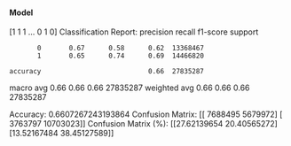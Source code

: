 #### Model
[1 1 1 ... 0 1 0]
Classification Report:
              precision    recall  f1-score   support

           0       0.67      0.58      0.62  13368467
           1       0.65      0.74      0.69  14466820

    accuracy                           0.66  27835287
   macro avg       0.66      0.66      0.66  27835287
weighted avg       0.66      0.66      0.66  27835287

Accuracy: 0.6607267243193864
Confusion Matrix:
[[ 7688495  5679972]
 [ 3763797 10703023]]
Confusion Matrix (%):
[[27.62139654 20.40565272]
 [13.52167484 38.45127589]]
